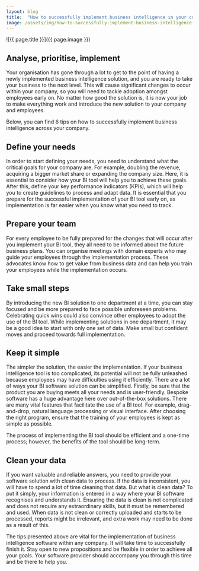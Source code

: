 ```yaml
---
layout: blog
title:  "How to successfully implement business intelligence in your company"
image: /assets/img/how-to-successfully-implement-business-intelligence-in-your-company.jpg
---
```


![{{ page.title }}]({{ page.image }})

## Analyse, prioritise, implement
Your organisation has gone through a lot to get to the point of having a newly implemented business intelligence solution, and you are ready to take your business to the next level. This will cause significant changes to occur within your company, so you will need to tackle adoption amongst employees early on. No matter how good the solution is, it is now your job to make everything work and introduce the new solution to your company and employees.

Below, you can find 6 tips on how to successfully implement business intelligence across your company.

## Define your needs
In order to start defining your needs, you need to understand what the critical goals for your company are. For example, doubling the revenue, acquiring a bigger market share or expanding the company size. Here, it is essential to consider how your BI tool will help you to achieve these goals. After this, define your key performance indicators (KPIs), which will help you to create guidelines to process and adapt data. It is essential that you prepare for the successful implementation of your BI tool early on, as implementation is far easier when you know what you need to track.

## Prepare your team
For every employee to be fully prepared for the changes that will occur after you implement your BI tool, they all need to be informed about the future business plans. You can organise meetings with domain experts who may guide your employees through the implementation process. These advocates know how to get value from business data and can help you train your employees while the implementation occurs.

## Take small steps
By introducing the new BI solution to one department at a time, you can stay focused and be more prepared to face possible unforeseen problems. Celebrating quick wins could also convince other employees to adopt the use of the BI tool. While implementing solutions in one department, it may be a good idea to start with only one set of data. Make small but confident moves and proceed towards full implementation.

## Keep it simple
The simpler the solution, the easier the implementation. If your business intelligence tool is too complicated, its potential will not be fully unleashed because employees may have difficulties using it efficiently. There are a lot of ways your BI software solution can be simplified. Firstly, be sure that the product you are buying meets all your needs and is user-friendly. Bespoke software has a huge advantage here over out-of-the-box solutions. There are many vital features that facilitate the use of a BI tool. For example, drag-and-drop, natural language processing or visual interface. After choosing the right program, ensure that the training of your employees is kept as simple as possible.

The process of implementing the BI tool should be efficient and a one-time process; however, the benefits of the tool should be long-term.

## Clean your data
If you want valuable and reliable answers, you need to provide your software solution with clean data to process. If the data is inconsistent, you will have to spend a lot of time cleaning that data. But what is clean data? To put it simply, your information is entered in a way where your BI software recognises and understands it. Ensuring the data is clean is not complicated and does not require any extraordinary skills, but it must be remembered and used. When data is not clean or correctly uploaded and starts to be processed, reports might be irrelevant, and extra work may need to be done as a result of this.

The tips presented above are vital for the implementation of business intelligence software within any company. It will take time to successfully finish it. Stay open to new propositions and be flexible in order to achieve all your goals. Your software provider should accompany you through this time and be there to help you.
